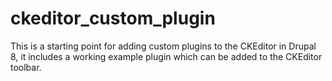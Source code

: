 # ckeditor_custom_plugin
This is a starting point for adding custom plugins to the CKEditor in Drupal 8, it includes a working example plugin which can be added to the CKEditor toolbar.
